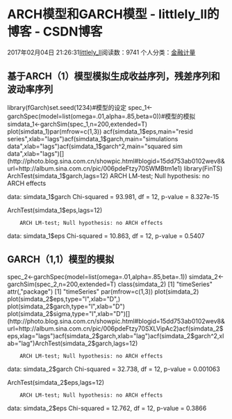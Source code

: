 # ARCH模型和GARCH模型 - littlely_ll的博客 - CSDN博客





2017年02月04日 21:26:31[littlely_ll](https://me.csdn.net/littlely_ll)阅读数：9741
个人分类：[金融计量](https://blog.csdn.net/littlely_ll/article/category/6665853)










## 基于ARCH（1）模型模拟生成收益序列，残差序列和波动率序列
library(fGarch)set.seed(1234)#模型的设定
spec_1<-garchSpec(model=list(omega=.01,alpha=.85,beta=0))#模型的模拟
simdata_1<-garchSim(spec_1,n=200,extended=T)
plot(simdata_1)par(mfrow=c(1,3))
acf(simdata_1$eps,main="resid series",xlab="lags")acf(simdata_1$garch,main="simulations data",xlab="lags")acf(simdata_1$garch^2,main="squared sim data",xlab="lags")[](http://photo.blog.sina.com.cn/showpic.html#blogid=15dd753ab0102wev8&url=http://album.sina.com.cn/pic/006pdeFtzy70SWMBtm1e1)
library(FinTS)
ArchTest(simdata_1$garch,lags=12)
        ARCH LM-test; Null hypothesis: no ARCH effects

data:  simdata_1$garch
Chi-squared = 93.981, df = 12, p-value = 8.327e-15

ArchTest(simdata_1$eps,lags=12)

        ARCH LM-test; Null hypothesis: no ARCH effects

data:  simdata_1$eps
Chi-squared = 10.863, df = 12, p-value = 0.5407


## GARCH（1,1）模型的模拟
spec_2<-garchSpec(model=list(omega=.01,alpha=.85,beta=.1))
simdata_2<-garchSim(spec_2,n=200,extended=T)
class(simdata_2)
[1] "timeSeries"
attr(,"package")
[1] "timeSeries"
par(mfrow=c(1,3))
plot(simdata_2)
[](http://photo.blog.sina.com.cn/showpic.html#blogid=15dd753ab0102wev8&url=http://album.sina.com.cn/pic/006pdeFtzy70SXIic1Uf6)plot(simdata_2$eps,type="l",xlab="D",)
plot(simdata_2$garch,type="l",xlab="D")
plot(simdata_2$sigma,type="l",xlab="D")[](http://photo.blog.sina.com.cn/showpic.html#blogid=15dd753ab0102wev8&url=http://album.sina.com.cn/pic/006pdeFtzy70SXLVipAc2)acf(simdata_2$eps,xlag="lags")acf(simdata_2$garch,xlab="lag")acf(simdata_2$garch^2,xlab="lag")ArchTest(simdata_2$garch,lags=12)

        ARCH LM-test; Null hypothesis: no ARCH effects

data:  simdata_2$garch
Chi-squared = 32.738, df = 12, p-value = 0.001063

ArchTest(simdata_2$eps,lags=12)

        ARCH LM-test; Null hypothesis: no ARCH effects

data:  simdata_2$eps
Chi-squared = 12.762, df = 12, p-value = 0.3866




